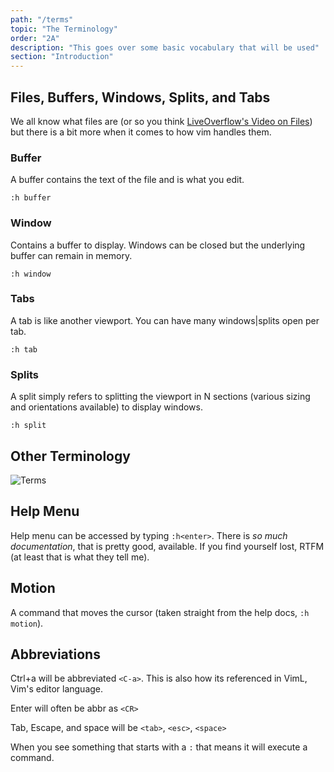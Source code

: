 ```yaml
---
path: "/terms"
topic: "The Terminology"
order: "2A"
description: "This goes over some basic vocabulary that will be used"
section: "Introduction"
---
```


## Files, Buffers, Windows, Splits, and Tabs
We all know what files are (or so you think [LiveOverflow's Video on
Files](https://www.youtube.com/watch?v=VVdmmN0su6E)) but there is a bit more
when it comes to how vim handles them.

### Buffer
A buffer contains the text of the file and is what you edit.

`:h buffer`

### Window
Contains a buffer to display.  Windows can be closed but the underlying buffer
can remain in memory.

`:h window`

### Tabs
A tab is like another viewport.  You can have many windows|splits open per tab.

`:h tab`

### Splits
A split simply refers to splitting the viewport in N sections (various sizing
and orientations available) to display windows.

`:h split`

## Other Terminology
![Terms](./images/view-and-terms.png)

## Help Menu
Help menu can be accessed by typing `:h<enter>`.  There is _so much
documentation_, that is pretty good, available.  If you find yourself lost,
RTFM (at least that is what they tell me).

## Motion
A command that moves the cursor (taken straight from the help docs, `:h motion`).

## Abbreviations
Ctrl+a will be abbreviated `<C-a>`.  This is also how its referenced in VimL,
Vim's editor language.

Enter will often be abbr as `<CR>`

Tab, Escape, and space will be `<tab>`, `<esc>`, `<space>`

When you see something that starts with a `:` that means it will execute a command.

